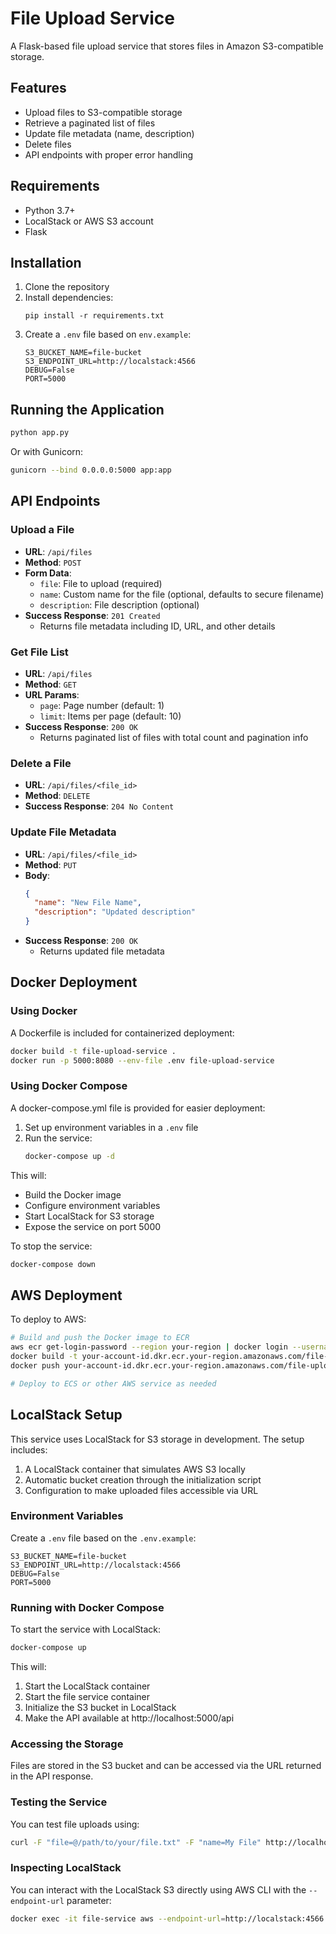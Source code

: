 # File Upload Service

A Flask-based file upload service that stores files in Amazon S3-compatible storage.

## Features

- Upload files to S3-compatible storage
- Retrieve a paginated list of files
- Update file metadata (name, description)
- Delete files
- API endpoints with proper error handling

## Requirements

- Python 3.7+
- LocalStack or AWS S3 account
- Flask

## Installation

1. Clone the repository
2. Install dependencies:
   ```
   pip install -r requirements.txt
   ```
3. Create a `.env` file based on `env.example`:
   ```
   S3_BUCKET_NAME=file-bucket
   S3_ENDPOINT_URL=http://localstack:4566
   DEBUG=False
   PORT=5000
   ```

## Running the Application

```bash
python app.py
```

Or with Gunicorn:

```bash
gunicorn --bind 0.0.0.0:5000 app:app
```

## API Endpoints

### Upload a File
- **URL**: `/api/files`
- **Method**: `POST`
- **Form Data**:
  - `file`: File to upload (required)
  - `name`: Custom name for the file (optional, defaults to secure filename)
  - `description`: File description (optional)
- **Success Response**: `201 Created`
  - Returns file metadata including ID, URL, and other details

### Get File List
- **URL**: `/api/files`
- **Method**: `GET`
- **URL Params**:
  - `page`: Page number (default: 1)
  - `limit`: Items per page (default: 10)
- **Success Response**: `200 OK`
  - Returns paginated list of files with total count and pagination info

### Delete a File
- **URL**: `/api/files/<file_id>`
- **Method**: `DELETE`
- **Success Response**: `204 No Content`

### Update File Metadata
- **URL**: `/api/files/<file_id>`
- **Method**: `PUT`
- **Body**:
  ```json
  {
    "name": "New File Name",
    "description": "Updated description"
  }
  ```
- **Success Response**: `200 OK`
  - Returns updated file metadata

## Docker Deployment

### Using Docker

A Dockerfile is included for containerized deployment:

```bash
docker build -t file-upload-service .
docker run -p 5000:8080 --env-file .env file-upload-service
```

### Using Docker Compose

A docker-compose.yml file is provided for easier deployment:

1. Set up environment variables in a `.env` file
2. Run the service:
   ```bash
   docker-compose up -d
   ```

This will:
- Build the Docker image
- Configure environment variables
- Start LocalStack for S3 storage
- Expose the service on port 5000

To stop the service:
```bash
docker-compose down
```

## AWS Deployment

To deploy to AWS:

```bash
# Build and push the Docker image to ECR
aws ecr get-login-password --region your-region | docker login --username AWS --password-stdin your-account-id.dkr.ecr.your-region.amazonaws.com
docker build -t your-account-id.dkr.ecr.your-region.amazonaws.com/file-upload-service:latest .
docker push your-account-id.dkr.ecr.your-region.amazonaws.com/file-upload-service:latest

# Deploy to ECS or other AWS service as needed
```

## LocalStack Setup

This service uses LocalStack for S3 storage in development. The setup includes:

1. A LocalStack container that simulates AWS S3 locally
2. Automatic bucket creation through the initialization script
3. Configuration to make uploaded files accessible via URL

### Environment Variables

Create a `.env` file based on the `.env.example`:

```
S3_BUCKET_NAME=file-bucket
S3_ENDPOINT_URL=http://localstack:4566
DEBUG=False
PORT=5000
```

### Running with Docker Compose

To start the service with LocalStack:

```bash
docker-compose up
```

This will:
1. Start the LocalStack container
2. Start the file service container
3. Initialize the S3 bucket in LocalStack
4. Make the API available at http://localhost:5000/api

### Accessing the Storage

Files are stored in the S3 bucket and can be accessed via the URL returned in the API response.

### Testing the Service

You can test file uploads using:

```bash
curl -F "file=@/path/to/your/file.txt" -F "name=My File" http://localhost:5000/api/files
```

### Inspecting LocalStack

You can interact with the LocalStack S3 directly using AWS CLI with the `--endpoint-url` parameter:

```bash
docker exec -it file-service aws --endpoint-url=http://localstack:4566 s3 ls s3://file-bucket
``` 